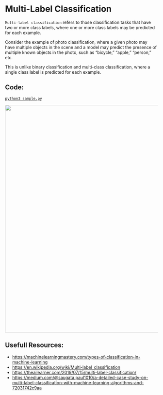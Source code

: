# Multi-Label Classification
`Multi-label classification` refers to those classification tasks that have two or more class labels, where one or more class labels may be predicted for each example.

Consider the example of photo classification, where a given photo may have multiple objects in the scene and a model may predict the presence of multiple known objects in the photo, such as “bicycle,” “apple,” “person,” etc.

This is unlike binary classification and multi-class classification, where a single class label is predicted for each example.

## Code:  
[`python3 sample.py`](./sample.py)

<p align="center">
  <img src="https://miro.medium.com/max/1400/1*KwoCU9zbIAu530NAZQQQaw.jpeg" width="750px">
</p>

## Usefull Resources:
+ https://machinelearningmastery.com/types-of-classification-in-machine-learning
+ https://en.wikipedia.org/wiki/Multi-label_classification
+ https://theailearner.com/2019/07/15/multi-label-classification/
+ https://medium.com/@saugata.paul1010/a-detailed-case-study-on-multi-label-classification-with-machine-learning-algorithms-and-72031742c9aa